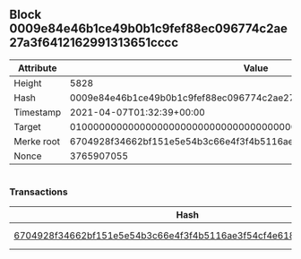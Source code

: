 ## Block 0009e84e46b1ce49b0b1c9fef88ec096774c2ae27a3f6412162991313651cccc

Attribute | Value
--- | ---
Height | 5828
Hash | 0009e84e46b1ce49b0b1c9fef88ec096774c2ae27a3f6412162991313651cccc
Timestamp | 2021-04-07T01:32:39+00:00
Target | 0100000000000000000000000000000000000000000000000000000000000000
Merke root | 6704928f34662bf151e5e54b3c66e4f3f4b5116ae3f54cf4e618ebf451390613
Nonce | 3765907055

```

```

### Transactions

Hash | Amount
--- | ---
[6704928f34662bf151e5e54b3c66e4f3f4b5116ae3f54cf4e618ebf451390613](6704928f34662bf151e5e54b3c66e4f3f4b5116ae3f54cf4e618ebf451390613.md) | 10.00000000 SKEPTI 

